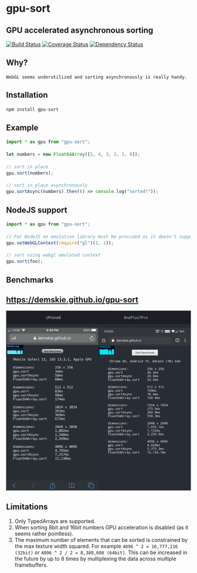 # gpu-sort

## GPU accelerated asynchronous sorting

[![Build Status](https://travis-ci.org/demskie/gpu-sort.svg?branch=master)](https://travis-ci.org/demskie/gpu-sort) [![Coverage Status](https://coveralls.io/repos/github/demskie/gpu-sort/badge.svg?branch=master)](https://coveralls.io/github/demskie/gpu-sort?branch=master)
[![Dependency Status](https://david-dm.org/demskie/gpu-sort/status.svg)](https://david-dm.org/demskie/gpu-sort#info=dependencies&view=table)

## Why?

```
WebGL seems underutilized and sorting asynchronously is really handy.
```

## Installation

```bash
npm install gpu-sort
```

## Example

```js
import * as gpu from "gpu-sort";

let numbers = new Float64Array([5, 4, 3, 2, 1, 0]);

// sort in place
gpu.sort(numbers);

// sort in place asynchronously
gpu.sortAsync(numbers).then(() => console.log("sorted!"));
```

## NodeJS support

```js
import * as gpu from "gpu-sort";

// For NodeJS an emulation library must be provided as it doesn't support WebGL
gpu.setWebGLContext(require("gl")(1, 1));

// sort using webgl emulated context
gpu.sort(foo);
```

## Benchmarks

## https://demskie.github.io/gpu-sort

<img src="example.png" />

## Limitations

1. Only TypedArrays are supported.
2. When sorting 8bit and 16bit numbers GPU acceleration is disabled (as it seems rather pointless).
3. The maximum number of elements that can be sorted is constrained by the max texture width squared. For example `4096 ^ 2 = 16,777,216 (32bit)` or `4096 ^ 2 / 2 = 8,388,608 (64bit)`. This can be increased in the future by up to 8 times by multiplexing the data across multiple framebuffers.
